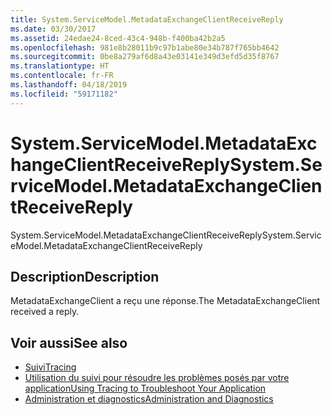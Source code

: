 ```yaml
---
title: System.ServiceModel.MetadataExchangeClientReceiveReply
ms.date: 03/30/2017
ms.assetid: 24edae24-8ced-43c4-948b-f400ba42b2a5
ms.openlocfilehash: 981e8b28011b9c97b1abe80e34b787f765bb4642
ms.sourcegitcommit: 0be8a279af6d8a43e03141e349d3efd5d35f8767
ms.translationtype: HT
ms.contentlocale: fr-FR
ms.lasthandoff: 04/18/2019
ms.locfileid: "59171182"
---
```

# <a name="systemservicemodelmetadataexchangeclientreceivereply"></a><span data-ttu-id="49b58-102">System.ServiceModel.MetadataExchangeClientReceiveReply</span><span class="sxs-lookup"><span data-stu-id="49b58-102">System.ServiceModel.MetadataExchangeClientReceiveReply</span></span>
<span data-ttu-id="49b58-103">System.ServiceModel.MetadataExchangeClientReceiveReply</span><span class="sxs-lookup"><span data-stu-id="49b58-103">System.ServiceModel.MetadataExchangeClientReceiveReply</span></span>  
  
## <a name="description"></a><span data-ttu-id="49b58-104">Description</span><span class="sxs-lookup"><span data-stu-id="49b58-104">Description</span></span>  
 <span data-ttu-id="49b58-105">MetadataExchangeClient a reçu une réponse.</span><span class="sxs-lookup"><span data-stu-id="49b58-105">The MetadataExchangeClient received a reply.</span></span>  
  
## <a name="see-also"></a><span data-ttu-id="49b58-106">Voir aussi</span><span class="sxs-lookup"><span data-stu-id="49b58-106">See also</span></span>

- [<span data-ttu-id="49b58-107">Suivi</span><span class="sxs-lookup"><span data-stu-id="49b58-107">Tracing</span></span>](../../../../../docs/framework/wcf/diagnostics/tracing/index.md)
- [<span data-ttu-id="49b58-108">Utilisation du suivi pour résoudre les problèmes posés par votre application</span><span class="sxs-lookup"><span data-stu-id="49b58-108">Using Tracing to Troubleshoot Your Application</span></span>](../../../../../docs/framework/wcf/diagnostics/tracing/using-tracing-to-troubleshoot-your-application.md)
- [<span data-ttu-id="49b58-109">Administration et diagnostics</span><span class="sxs-lookup"><span data-stu-id="49b58-109">Administration and Diagnostics</span></span>](../../../../../docs/framework/wcf/diagnostics/index.md)
